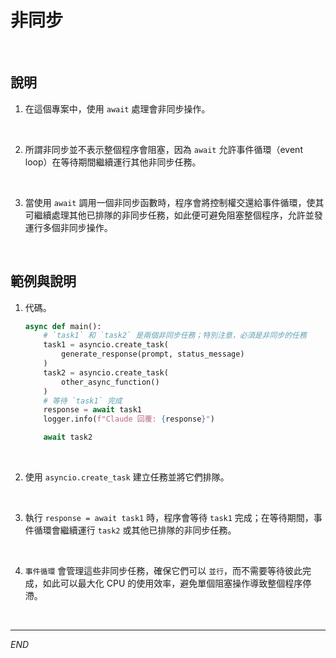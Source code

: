 # 非同步

<br>

## 說明

1. 在這個專案中，使用 `await` 處理會非同步操作。

<br>

2. 所謂非同步並不表示整個程序會阻塞，因為 `await` 允許事件循環（event loop）在等待期間繼續運行其他非同步任務。

<br>

3. 當使用 `await` 調用一個非同步函數時，程序會將控制權交還給事件循環，使其可繼續處理其他已排隊的非同步任務，如此便可避免阻塞整個程序，允許並發運行多個非同步操作。

<br>

## 範例與說明

1. 代碼。

    ```python
    async def main():
        # `task1` 和 `task2` 是兩個非同步任務；特別注意，必須是非同步的任務
        task1 = asyncio.create_task(
            generate_response(prompt, status_message)
        )
        task2 = asyncio.create_task(
            other_async_function()
        )
        # 等待 `task1` 完成
        response = await task1
        logger.info(f"Claude 回覆: {response}")

        await task2
    ```

<br>

2. 使用 `asyncio.create_task` 建立任務並將它們排隊。

<br>

3. 執行 `response = await task1` 時，程序會等待 `task1` 完成；在等待期間，事件循環會繼續運行 `task2` 或其他已排隊的非同步任務。

<br>

4. `事件循環` 會管理這些非同步任務，確保它們可以 `並行`，而不需要等待彼此完成，如此可以最大化 CPU 的使用效率，避免單個阻塞操作導致整個程序停滯。

<br>

___

_END_